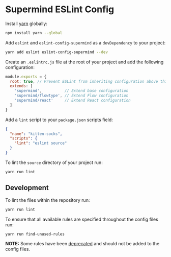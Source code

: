 # Supermind ESLint Config

Install [yarn](https://yarnpkg.com/) globally:

```bash
npm install yarn --global
```

Add `eslint` and `eslint-config-supermind` as a `devDependency` to your project:

```bash
yarn add eslint eslint-config-supermind --dev
```

Create an `.eslintrc.js` file at the root of your project and add the following configuration:

```js
module.exports = {
  root: true, // Prevent ESLint from inheriting configuration above this file
  extends: [
    'supermind',          // Extend base configuration
    'supermind/flowtype', // Extend Flow configuration
    'supermind/react'     // Extend React configuration
  ]
}
```

Add a `lint` script to your `package.json` scripts field:

```json
{
  "name": "kitten-socks",
  "scripts": {
    "lint": "eslint source"
  }
}
```

To lint the `source` directory of your project run:

```bash
yarn run lint
```

## Development

To lint the files within the repository run:

```bash
yarn run lint
```

To ensure that all available rules are specified throughout the config files run:

```bash
yarn run find-unused-rules
```

**NOTE:** Some rules have been [deprecated](deprecated.js) and should not be added to the config files.
